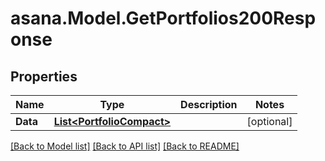 
# asana.Model.GetPortfolios200Response

## Properties

Name | Type | Description | Notes
------------ | ------------- | ------------- | -------------
**Data** | [**List&lt;PortfolioCompact&gt;**](PortfolioCompact.md) |  | [optional] 

[[Back to Model list]](../README.md#documentation-for-models)
[[Back to API list]](../README.md#documentation-for-api-endpoints)
[[Back to README]](../README.md)


